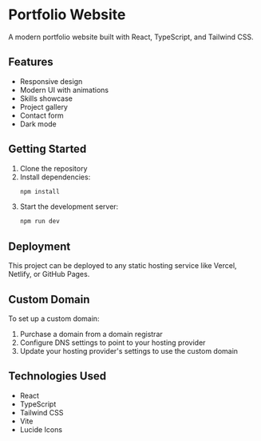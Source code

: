 # Portfolio Website

A modern portfolio website built with React, TypeScript, and Tailwind CSS.

## Features

- Responsive design
- Modern UI with animations
- Skills showcase
- Project gallery
- Contact form
- Dark mode

## Getting Started

1. Clone the repository
2. Install dependencies:
   ```bash
   npm install
   ```
3. Start the development server:
   ```bash
   npm run dev
   ```

## Deployment

This project can be deployed to any static hosting service like Vercel, Netlify, or GitHub Pages.

## Custom Domain

To set up a custom domain:
1. Purchase a domain from a domain registrar
2. Configure DNS settings to point to your hosting provider
3. Update your hosting provider's settings to use the custom domain

## Technologies Used

- React
- TypeScript
- Tailwind CSS
- Vite
- Lucide Icons

